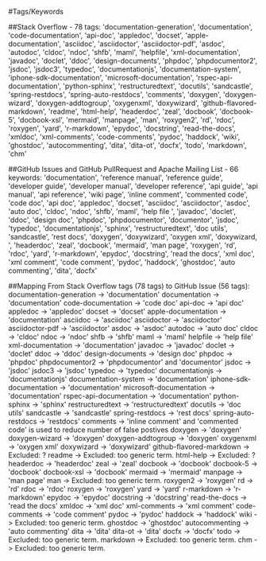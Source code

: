 #Tags/Keywords


##Stack Overflow - 78 tags:
'documentation-generation', 'documentation', 'code-documentation', 'api-doc', 'appledoc', 'docset', 'apple-documentation', 'asciidoc', 'asciidoctor', 'asciidoctor-pdf', 'asdoc', 'autodoc', 'cldoc', 'ndoc', 'shfb', 'maml', 'helpfile', 'xml-documentation', 'javadoc', 'doclet', 'ddoc', 'design-documents', 'phpdoc', 'phpdocumentor2', 'jsdoc', 'jsdoc3', 'typedoc', 'documentationjs', 'documentation-system', 'iphone-sdk-documentation', 'microsoft-documentation', 'rspec-api-documentation', 'python-sphinx', 'restructuredtext', 'docutils', 'sandcastle', 'spring-restdocs', 'spring-auto-restdocs', 'comments', 'doxygen', 'doxygen-wizard', 'doxygen-addtogroup', 'oxygenxml', 'doxywizard', 'github-flavored-markdown', 'readme', 'html-help', 'headerdoc', 'zeal', 'docbook', 'docbook-5', 'docbook-xsl', 'mermaid', 'manpage', 'man', 'roxygen2', 'rd', 'rdoc', 'roxygen', 'yard', 'r-markdown', 'epydoc', 'docstring', 'read-the-docs', 'xmldoc', 'xml-comments', 'code-comments', 'pydoc', 'haddock', 'wiki', 'ghostdoc', 'autocommenting', 'dita', 'dita-ot', 'docfx', 'todo', 'markdown', 'chm'


##GitHub Issues and GitHub PullRequest and Apache Mailing List - 66 keywords:
'documentation', 'reference manual', 'reference guide', 'developer guide', 'developer manual', 'developer reference', 'api guide', 'api manual', 'api reference', 'wiki page', 'inline comment', 'commented code', 'code doc', 'api doc', 'appledoc', 'docset', 'asciidoc', 'asciidoctor', 'asdoc', 'auto doc', 'cldoc', 'ndoc', 'shfb', 'maml', 'help file ', 'javadoc', 'doclet', 'ddoc', 'design doc', 'phpdoc', 'phpdocumentor', 'documentor', 'jsdoc', 'typedoc', 'documentationjs', 'sphinx', 'restructuredtext', 'doc utils', 'sandcastle', 'rest docs', 'doxygen', 'doxywizard', 'oxygen xml', 'doxywizard, ', 'headerdoc', 'zeal', 'docbook', 'mermaid', 'man page', 'roxygen', 'rd', 'rdoc', 'yard', 'r-markdown', 'epydoc', 'docstring', 'read the docs', 'xml doc', 'xml comment', 'code comment', 'pydoc', 'haddock', 'ghostdoc', 'auto commenting', 'dita', 'docfx'



##Mapping From Stack Overflow tags (78 tags) to GitHub Issue (56 tags):
documentation-generation -> 'documentation'
documentation -> 'documentation'
code-documentation -> 'code doc'
api-doc -> 'api doc'
appledoc -> 'appledoc'
docset -> 'docset'
apple-documentation -> 'documentation'
asciidoc -> 'asciidoc'
asciidoctor -> 'asciidoctor'
asciidoctor-pdf -> 'asciidoctor'
asdoc -> 'asdoc'
autodoc -> 'auto doc'
cldoc -> 'cldoc'
ndoc -> 'ndoc'
shfb -> 'shfb'
maml -> 'maml'
helpfile -> 'help file'
xml-documentation -> 'documentation'
javadoc -> 'javadoc'
doclet -> 'doclet'
ddoc -> 'ddoc'
design-documents -> 'design doc'
phpdoc -> 'phpdoc'
phpdocumentor2 -> 'phpdocumentor' and 'documentor'
jsdoc -> 'jsdoc'
jsdoc3 -> 'jsdoc'
typedoc ->  'typedoc'
documentationjs -> 'documentationjs'
documentation-system -> 'documentation'
iphone-sdk-documentation -> 'documentation'
microsoft-documentation -> 'documentation'
rspec-api-documentation -> 'documentation'
python-sphinx -> 'sphinx'
restructuredtext -> 'restructuredtext'
docutils -> 'doc utils'
sandcastle -> 'sandcastle'
spring-restdocs -> 'rest docs'
spring-auto-restdocs -> 'restdocs'
comments -> 'inline comment' and 'commented code' is used to reduce number of false postives
doxygen -> 'doxygen'
doxygen-wizard -> 'doxygen'
doxygen-addtogroup -> 'doxygen'
oxygenxml -> 'oxygen xml'
doxywizard -> 'doxywizard'
github-flavored-markdown -> Excluded: ?
readme -> Excluded: too generic term.
html-help -> Excluded: ?
headerdoc -> 'headerdoc'
zeal -> 'zeal'
docbook -> 'docbook'
docbook-5 -> 'docbook'
docbook-xsl -> 'docbook'
mermaid -> 'mermaid'
manpage -> 'man page'
man -> Excluded: too generic term.
roxygen2 -> 'roxygen'
rd -> 'rd'
rdoc -> 'rdoc'
roxygen -> 'roxygen'
yard -> 'yard'
r-markdown -> 'r-markdown'
epydoc -> 'epydoc'
docstring -> 'docstring'
read-the-docs -> 'read the docs'
xmldoc -> 'xml doc'
xml-comments -> 'xml comment'
code-comments -> 'code comment'
pydoc -> 'pydoc'
haddock -> 'haddock'
wiki -> Excluded: too generic term.
ghostdoc -> 'ghostdoc'
autocommenting -> 'auto commenting'
dita -> 'dita'
dita-ot -> 'dita'
docfx -> 'docfx'
todo -> Excluded: too generic term.
markdown -> Excluded: too generic term.
chm -> Excluded: too generic term.
